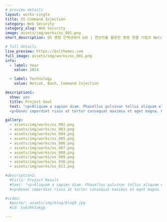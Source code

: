 ```yaml
---
# preview details
layout: works-single
title: OS Command Injection
category: Web Security
category_slug: Web Security
image: assets/img/works/os_001.png
short_description: OS 명령 인젝션에서 &와 | 연산자를 활용한 명령 연결 기법과 Netcat을 이용한 리버스 셸 구축을 통해 시스템 제어권 획득하는 실습습

# full details
live_preview: https://bslthemes.com
full_image: assets/img/works/os_001.png
info:
  - label: Year
    value: 2024

  - label: Technology
    value: Netcat, Bash, Command Injection

description1:
  show: yes
  title: Project Goal
  text: "<p>Aliquam a sapien diam. Phasellus pulvinar tellus aliquam eleifend consectetur. Sed bibendum leo quis rutrum aliquetmorbi.</p>
  <p>Donec imperdiet risus at tortor consequat maximus et eget magna. Cras ornare sagittis augue, id sollicitudin justo tristique ut. Nullam ex enim, euismod vel bibendum ultrices, fringilla vel eros. Donec euismod leo lectus, et euismod metus euismod sed. Quisque quis suscipit ipsum, at pellentesque velit. Duis a congue sem.</p>"

gallery:
  - assets/img/works/os_002.png
  - assets/img/works/os_003.png
  - assets/img/works/os_004.png
  - assets/img/works/os_005.png
  - assets/img/works/os_006.png
  - assets/img/works/os_007.png
  - assets/img/works/os_008.png
  - assets/img/works/os_009.png
  - assets/img/works/os_010.png
  - assets/img/works/os_011.png

#description2:
  #title: Project Result
  #text: "<p>Aliquam a sapien diam. Phasellus pulvinar tellus aliquam eleifend #consectetur. Sed bibendum leo quis rutrum aliquetmorbi.</p>
  #<p>Donec imperdiet risus at tortor consequat maximus et eget magna. Cras ornare sagittis augue, id sollicitudin justo tristique ut. Nullam ex enim, euismod vel bibendum ultrices, fringilla vel eros. Donec euismod leo lectus, et euismod metus euismod sed. Quisque quis suscipit ipsum, at pellentesque velit. Duis a congue sem.</p>"

#video:
  #poster: assets/img/blog/blog9.jpg
  #id: Gu6z6kIukgg

---
```

